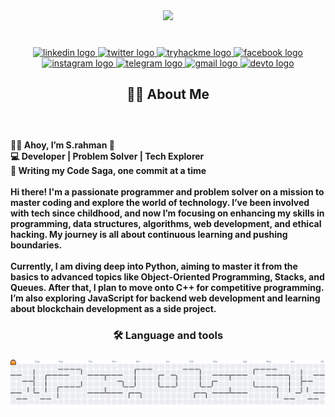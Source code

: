 <div align="center">
  <img height="150" src="https://media.giphy.com/media/VApOqITOXZAd2/giphy.gif?cid=790b761106ba0l9f083lzkqu3d6n48j6hxah71tvsxhkp63z&ep=v1_gifs_search&rid=giphy.gif&ct=g"  />
</div>

###

<br clear="both">

<div align="center">
  <a href="https://www.linkedin.com/in/s-rahman11/" target="_blank">
    <img src="https://img.shields.io/static/v1?message=LinkedIn&logo=linkedin&label=&color=0077B5&logoColor=white&labelColor=&style=for-the-badge" height="25" alt="linkedin logo"  />
  </a>
  <a href="https://x.com/S_rahman111" target="_blank">
    <img src="https://img.shields.io/static/v1?message=Twitter&logo=twitter&label=&color=1DA1F2&logoColor=white&labelColor=&style=for-the-badge" height="25" alt="twitter logo"  />
  </a>
  <a href="https://tryhackme.com/p/MDKAIUM" target="_blank">
    <img src="https://img.shields.io/static/v1?message=TryHackMe&logo=tryhackme&label=&color=88cc14&logoColor=white&labelColor=&style=for-the-badge" height="25" alt="tryhackme logo"  />
  </a>
  <a href="https://www.facebook.com/s.rahmankaium11" target="_blank">
    <img src="https://img.shields.io/static/v1?message=Facebook&logo=facebook&label=&color=1877F2&logoColor=white&labelColor=&style=for-the-badge" height="25" alt="facebook logo"  />
  </a>
  <a href="https://www.instagram.com/s.rahman11" target="_blank">
    <img src="https://img.shields.io/static/v1?message=Instagram&logo=instagram&label=&color=E4405F&logoColor=white&labelColor=&style=for-the-badge" height="25" alt="instagram logo"  />
  </a>
  <a href="https://t.me/s_rahman0" target="_blank">
    <img src="https://img.shields.io/static/v1?message=Telegram&logo=telegram&label=&color=2CA5E0&logoColor=white&labelColor=&style=for-the-badge" height="25" alt="telegram logo"  />
  </a>
  <a href="standerstate098@gmail.com" target="_blank">
    <img src="https://img.shields.io/static/v1?message=Gmail&logo=gmail&label=&color=D14836&logoColor=white&labelColor=&style=for-the-badge" height="25" alt="gmail logo"  />
  </a>
  <a href="https://app.daily.dev/srahman11" target="_blank">
    <img src="https://img.shields.io/static/v1?message=dev.to&logo=dev.to&label=&color=0A0A0A&logoColor=white&labelColor=&style=for-the-badge" height="25" alt="devto logo"  />
  </a>
</div>

###

<h2 align="center">👩‍💻  About Me</h2>

###

<br clear="both">

<h4 align="left">🏴‍☠️ Ahoy, I’m S.rahman 🚀<br>💻 Developer | Problem Solver | Tech Explorer<br>📜 Writing my Code Saga, one commit at a time<br><br>Hi there! I'm a passionate programmer and problem solver on a mission to master coding and explore the world of technology. I’ve been involved with tech since childhood, and now I’m focusing on enhancing my skills in programming, data structures, algorithms, web development, and ethical hacking. My journey is all about continuous learning and pushing boundaries.<br><br>Currently, I am diving deep into Python, aiming to master it from the basics to advanced topics like Object-Oriented Programming, Stacks, and Queues. After that, I plan to move onto C++ for competitive programming. I’m also exploring JavaScript for backend web development and learning about blockchain development as a side project.</h4>

###

<h3 align="center">🛠 Language and tools</h3>

###
<picture>
  <source media="(prefers-color-scheme: dark)" srcset="https://raw.githubusercontent.com/S-rahmankaium/S-rahmankaium/output/pacman-contribution-graph-dark.svg">
  <source media="(prefers-color-scheme: light)" srcset="https://raw.githubusercontent.com/S-rahmankaium/S-rahmankaium/output/pacman-contribution-graph.svg">
  <img alt="pacman contribution graph" src="https://raw.githubusercontent.com/S-rahmankaium/S-rahmankaium/output/pacman-contribution-graph.svg">
</picture>

###
